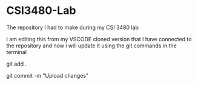 # CSI3480-Lab
The repository I had to make during my CSI 3480 lab

I am editing this from my VSCODE cloned version that I have connected to the repository and now i will update it using the git commands in the terminal

git add .

git commit -m "Upload changes"

